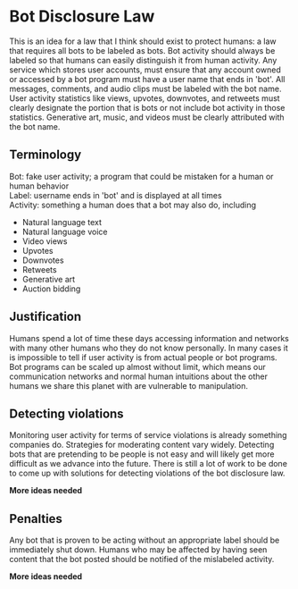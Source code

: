 # Bot Disclosure Law

This is an idea for a law that I think should exist to protect humans: a law that requires all bots to be labeled as bots. Bot activity should always be labeled so that humans can easily distinguish it from human activity. Any service which stores user accounts, must ensure that any account owned or accessed by a bot program must have a user name that ends in 'bot'. All messages, comments, and audio clips must be labeled with the bot name. User activity statistics like views, upvotes, downvotes, and retweets must clearly designate the portion that is bots or not include bot activity in those statistics. Generative art, music, and videos must be clearly attributed with the bot name.

## Terminology

Bot: fake user activity; a program that could be mistaken for a human or human behavior  
Label: username ends in 'bot' and is displayed at all times  
Activity: something a human does that a bot may also do, including
- Natural language text
- Natural language voice
- Video views
- Upvotes
- Downvotes
- Retweets
- Generative art
- Auction bidding

## Justification

Humans spend a lot of time these days accessing information and networks with many other humans who they do not know personally. In many cases it is impossible to tell if user activity is from actual people or bot programs. Bot programs can be scaled up almost without limit, which means our communication networks and normal human intuitions about the other humans we share this planet with are vulnerable to manipulation.

## Detecting violations

Monitoring user activity for terms of service violations is already something companies do. Strategies for moderating content vary widely. Detecting bots that are pretending to be people is not easy and will likely get more difficult as we advance into the future. There is still a lot of work to be done to come up with solutions for detecting violations of the bot disclosure law.

**More ideas needed**

## Penalties

Any bot that is proven to be acting without an appropriate label should be immediately shut down. Humans who may be affected by having seen content that the bot posted should be notified of the mislabeled activity.

**More ideas needed**
